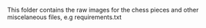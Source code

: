This folder contains the raw images for the chess pieces and other miscelaneous files, e.g requirements.txt

